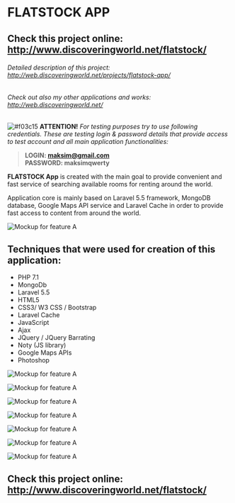 # FLATSTOCK APP

## Check this project online: http://www.discoveringworld.net/flatstock/

###### Detailed description of this project: http://web.discoveringworld.net/projects/flatstock-app/

###### Check out also my other applications and works: http://web.discoveringworld.net/

![#f03c15](https://placehold.it/15/f03c15/000000?text=+)   **ATTENTION!** *For testing purposes try to use following credentials. These are testing login & password details that provide access to test account and all main application functionalities:*

> **LOGIN: maksim@gmail.com** <br />
> **PASSWORD: maksimqwerty**


**FLATSTOCK App** is created with the main goal to provide convenient and fast service of searching available rooms for renting around the world.

Application core is mainly based on Laravel 5.5 framework, MongoDB database, Google Maps API service and Laravel Cache in order to provide fast access to content from around the world.

![Mockup for feature A](http://web.discoveringworld.net/wp-content/uploads/2017/12/flat-t-1080x675.png)


## Techniques that were used for creation of this application: ##
-  PHP 7.1
-  MongoDb
-  Laravel 5.5
-  HTML5
-  CSS3/ W3 CSS / Bootstrap
-  Laravel Cache
-  JavaScript
-  Ajax
-  JQuery / JQuery Barrating
-  Noty (JS library)
-  Google Maps APIs
-  Photoshop

![Mockup for feature A](http://web.discoveringworld.net/wp-content/uploads/2017/12/flat1.png)

![Mockup for feature A](http://web.discoveringworld.net/wp-content/uploads/2017/12/flat4.png)

![Mockup for feature A](http://web.discoveringworld.net/wp-content/uploads/2017/12/flat2.png)

![Mockup for feature A](http://web.discoveringworld.net/wp-content/uploads/2017/12/flat3.png)

![Mockup for feature A](http://web.discoveringworld.net/wp-content/uploads/2017/12/flat5.png)

![Mockup for feature A](http://web.discoveringworld.net/wp-content/uploads/2017/12/flat6.png)

![Mockup for feature A](http://web.discoveringworld.net/wp-content/uploads/2017/12/flat7.png)

## Check this project online: http://www.discoveringworld.net/flatstock/
